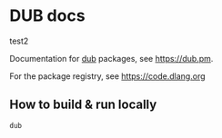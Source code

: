 DUB docs
========

test2

Documentation for [dub](https://github.com/dlang/dub/) packages, see <https://dub.pm>.

For the package registry, see https://code.dlang.org

How to build & run locally
--------------------------

```
dub
```
